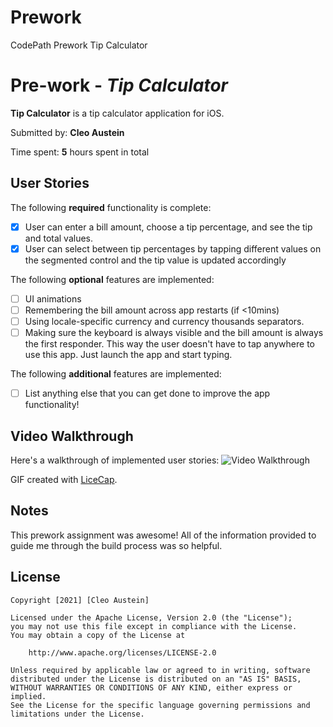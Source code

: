 # Prework
 CodePath Prework Tip Calculator 
# Pre-work - *Tip Calculator*

**Tip Calculator** is a tip calculator application for iOS.

Submitted by: **Cleo Austein**

Time spent: **5** hours spent in total

## User Stories

The following **required** functionality is complete:

* [X] User can enter a bill amount, choose a tip percentage, and see the tip and total values.
* [X] User can select between tip percentages by tapping different values on the segmented control and the tip value is updated accordingly

The following **optional** features are implemented:

* [ ] UI animations
* [ ] Remembering the bill amount across app restarts (if <10mins)
* [ ] Using locale-specific currency and currency thousands separators.
* [ ] Making sure the keyboard is always visible and the bill amount is always the first responder. This way the user doesn't have to tap anywhere to use this app. Just launch the app and start typing.

The following **additional** features are implemented:

- [ ] List anything else that you can get done to improve the app functionality!

## Video Walkthrough

Here's a walkthrough of implemented user stories:
<img src='https://imgur.com/a/rTsMyBs' title='Video Walkthrough' width='' alt='Video Walkthrough' />

GIF created with [LiceCap](http://www.cockos.com/licecap/).

## Notes

This prework assignment was awesome! All of the information provided to guide me through the build process was so helpful.

## License

    Copyright [2021] [Cleo Austein]

    Licensed under the Apache License, Version 2.0 (the "License");
    you may not use this file except in compliance with the License.
    You may obtain a copy of the License at

        http://www.apache.org/licenses/LICENSE-2.0

    Unless required by applicable law or agreed to in writing, software
    distributed under the License is distributed on an "AS IS" BASIS,
    WITHOUT WARRANTIES OR CONDITIONS OF ANY KIND, either express or implied.
    See the License for the specific language governing permissions and
    limitations under the License.
